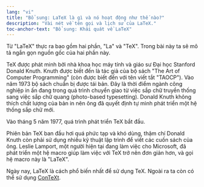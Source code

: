 ```yaml
---
lang: "vi"
title: "Bổ sung: LaTeX là gì và nó hoạt động như thế nào?"
description: "Vài nét về tên gọi và lịch sử của LaTeX."
toc-anchor-text: "Bổ sung: Khái quát về LaTeX"
---
```


Từ "LaTeX" thực ra bao gồm hai phần, "La" và "TeX". Trong bài này ta sẽ mô tả
ngắn gọn nguồn gốc của hai phần này.

TeX được phát minh bởi nhà khoa học máy tính và giáo sư Đại học Stanford
Donald Knuth. Knuth được biết đến là tác giả của bộ sách "The Art of Computer
Programming" (còn được biết đến với tên viết tắt "TAOCP"). Vào năm 1973 bộ sách
chuẩn bị được tái bản. Đây là thời điểm ngành công nghiệp in ấn đang trong quá
trình chuyển giao từ việc sắp chữ truyền thống sang việc sắp chữ quang
(photo-based typesetting). Donald Knuth không thích chất lượng của bản in nên
ông đã quyết định tự mình phát triển một hệ thống sắp chữ mới.

Vào tháng 5 năm 1977, quá trình phát triển TeX bắt đầu.

Phiên bản TeX ban đầu hơi quá phức tạp và khó dùng, thậm chí Donald Knuth còn
phải sử dụng nhiều kỹ thuật lập trình để viết các cuốn sách của ông. Leslie
Lamport, một người hiện tại đang làm việc cho Microsoft, đã phát triển một hệ
macro giúp làm việc với TeX trở nên đơn giản hơn, và gọi hệ macro này là 
"LaTeX".

Ngày nay, LaTeX là cách phổ biến nhất để sử dụng TeX. Ngoài ra ta còn có thể sử
dụng [ConTeXt](https://www.contextgarden.net/).
